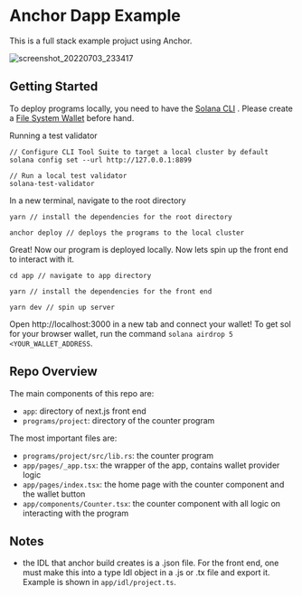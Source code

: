 # Anchor Dapp Example

This is a full stack example projuct using Anchor.

![screenshot_20220703_233417](https://user-images.githubusercontent.com/38043930/177123525-15ea3933-e602-4375-bf4f-1fe92257cd24.png)

## Getting Started

To deploy programs locally, you need to have the [Solana CLI](https://docs.solana.com/cli) . Please create a [File System Wallet](https://docs.solana.com/cli/conventions) before hand.

Running a test validator
```
// Configure CLI Tool Suite to target a local cluster by default
solana config set --url http://127.0.0.1:8899

// Run a local test validator
solana-test-validator
```

In a new terminal, navigate to the root directory

```
yarn // install the dependencies for the root directory

anchor deploy // deploys the programs to the local cluster
```

Great! Now our program is deployed locally. Now lets spin up the front end to interact with it.

```
cd app // navigate to app directory

yarn // install the dependencies for the front end

yarn dev // spin up server
```

Open http://localhost:3000 in a new tab and connect your wallet! To get sol for your browser wallet, run the command `solana airdrop 5 <YOUR_WALLET_ADDRESS`.

## Repo Overview

The main components of this repo are:

- `app`: directory of next.js front end
- `programs/project`: directory of the counter program

The most important files are:

- `programs/project/src/lib.rs`: the counter program
- `app/pages/_app.tsx`: the wrapper of the app, contains wallet provider logic
- `app/pages/index.tsx`: the home page with the counter component and the wallet button
- `app/components/Counter.tsx`: the counter component with all logic on interacting with the program

## Notes
- the IDL that anchor build creates is a .json file. For the front end, one must make this into a type Idl object in a .js or .tx file and export it. Example is shown in `app/idl/project.ts`.
